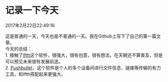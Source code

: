 
<html>
<head>
<title></title>
<meta http-equiv="Content-Type" content="text/html; charset=utf-8" />
<style type="text/css">
</style>
</head>
<body>
<h1>记录一下今天</h1>
<p>2017年2月22日22:49:16</p>
<p>这是普通的一天，今天也是不普通的一天。我在Github上写下了自己的第一篇文章。<br />
今天的总结：<br />
1. 接触了<a href="https://ifttt.com/discover" title="ifttt官网">Ifttt</a>这个软件，很强大，很有创意，很有想法，在天朝还不算普及，但是可以预见未来很有发展前途。<br />
2. <a href="https://www.pushbullet.com/" title="Pushbullet官网">Pushbullet</a>，这个软件是个人的多个设备间进行文件信息、链接等传输的有力工具，和Ifttt搭配起来更强大。  </p>

</body>
</html>
